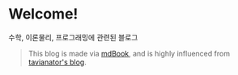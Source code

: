 # Welcome!

수학, 이론물리, 프로그래밍에 관련된 블로그

> This blog is made via [mdBook](https://github.com/rust-lang/mdBook),
> and is highly influenced from [tavianator's blog](https://tavianator.com).
